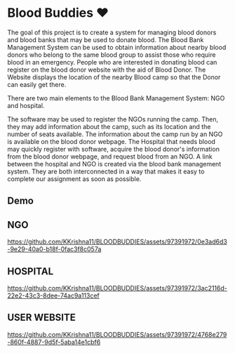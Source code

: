 
# Blood Buddies   ❤️

The goal of this project is to create a system for managing blood donors and blood banks  that may be used to donate blood. The Blood Bank Management System can be used to obtain information about nearby blood donors who belong to the same blood group to assist those who require blood in an emergency. People who are interested in donating blood can register on the blood donor website with the aid of Blood Donor. The Website displays the location of the nearby Blood camp so that the Donor can easily get there.

There are two main elements to the Blood Bank Management System: NGO and hospital.

The software may be used to register the NGOs running the  camp. Then, they may add information about the camp, such as its location and the number of seats available. The information about the camp run by an NGO is available on the blood donor webpage. The Hospital that needs blood may quickly register with software, acquire the blood donor's information from the blood donor webpage, and request blood from an NGO.
A link between the hospital and NGO is created via the blood bank management system. They are both interconnected in a way that makes it easy to complete our assignment as soon as possible.


## Demo


## NGO
https://github.com/KKrishna11/BLOODBUDDIES/assets/97391972/0e3ad6d3-9e29-40a0-b18f-0fac3f8c057a


## HOSPITAL
https://github.com/KKrishna11/BLOODBUDDIES/assets/97391972/3ac2116d-22e2-43c3-8dee-74ac9a113cef


## USER WEBSITE
https://github.com/KKrishna11/BLOODBUDDIES/assets/97391972/4768e279-860f-4887-9d5f-5aba14e1cbf6



